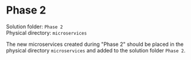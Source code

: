 # Phase 2

Solution folder: `Phase 2`  
Physical directory: `microservices`  

The new microservices created during "Phase 2" should be placed in the physical directory `microservices` and added to the solution folder `Phase 2`.   